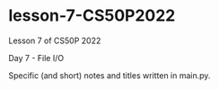 # lesson-7-CS50P2022
Lesson 7 of CS50P 2022

Day 7 - File I/O

Specific (and short) notes and titles written in main.py.
